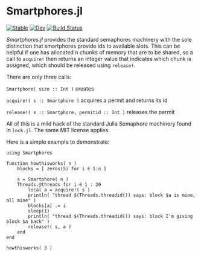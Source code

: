 # Smartphores.jl

[![Stable](https://img.shields.io/badge/docs-stable-blue.svg)](https://NittanyLion.github.io/Smartphores.jl/stable/)
[![Dev](https://img.shields.io/badge/docs-dev-blue.svg)](https://NittanyLion.github.io/Smartphores.jl/dev/)
[![Build Status](https://github.com/NittanyLion/Smartphores.jl/actions/workflows/CI.yml/badge.svg?branch=main)](https://github.com/NittanyLion/Smartphores.jl/actions/workflows/CI.yml?query=branch%3Amain)

*Smartphores.jl* provides the standard semaphores machinery with the sole distinction that smartphores provide ids to available slots.  This can be helpful if one has allocated $n$ chunks of memory that are to be shared, so a call to `acquire!` then returns an integer value that indicates which chunk is assigned, which should be released using `release!`.

There are only three calls:

`Smartphore( size :: Int )` creates 

`acquire!( s :: Smartphore )` acquires a permit and returns its id

`release!( s :: Smartphore, permitid :: Int )` releases the permit

All of this is a mild hack of the standard Julia Semaphore machinery found in `lock.jl`.  The same MIT license applies.

Here is a simple example to demonstrate:
````
using Smartphores

function howthisworks( n )
    blocks = [ zeros(5) for i ∈ 1:n ]
    
    s = Smartphore( n )
    Threads.@threads for i ∈ 1 : 20
        local a = acquire!( s )
        println( "thread $(Threads.threadid()) says: block $a is mine, all mine" )
        blocks[a] .= i
        sleep(1)
        println( "thread $(Threads.threadid()) says: block I'm giving block $a back" )
        release!( s, a )
    end
end

howthisworks( 3 )
````
